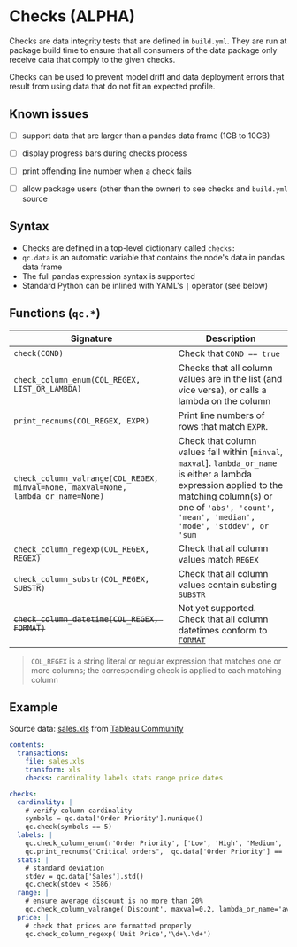 # Checks (ALPHA)
Checks are data integrity tests that are defined in `build.yml`. They are run at package build time to ensure that all consumers of the data package only receive data that comply to the given checks.

Checks can be used to prevent model drift and data deployment errors that result from using data that do not fit an expected profile.

## Known issues
- [ ] support data that are larger than a pandas data frame (1GB to 10GB)
- [ ] display progress bars during checks process
- [ ] print offending line number when a check fails
- [ ] allow package users (other than the owner) to see checks and `build.yml` source


## Syntax
- Checks are defined in a top-level dictionary called `checks:`
- `qc.data` is an automatic variable that contains the node's data in pandas data frame
- The full pandas expression syntax is supported 
- Standard Python can be inlined with YAML's `|` operator (see below)

## Functions (`qc.*`)
| Signature | Description |
|---|---|
| `check(COND)` | Check that `COND == true` |
| `check_column_enum(COL_REGEX, LIST_OR_LAMBDA)` | Checks that all column values are in the list (and vice versa), or calls a lambda on the column |
| `print_recnums(COL_REGEX, EXPR)` | Print line numbers of rows that match `EXPR`. |
| `check_column_valrange(COL_REGEX, minval=None, maxval=None, lambda_or_name=None)` | Check that column values fall within [`minval`, `maxval`]. `lambda_or_name` is either a lambda expression applied to the matching column(s) or one of `'abs', 'count', 'mean', 'median', 'mode', 'stddev', or 'sum` |
| `check_column_regexp(COL_REGEX, REGEX)` | Check that all column values match `REGEX` |
| `check_column_substr(COL_REGEX, SUBSTR)` | Check that all column values contain substing `SUBSTR` |
| ~~`check_column_datetime(COL_REGEX, FORMAT)`~~ | Not yet supported. Check that all column datetimes conform to [`FORMAT`](https://docs.python.org/2/library/datetime.html#strftime-and-strptime-behavior) |

>  `COL_REGEX` is a string literal or regular expression that matches one or more columns; the corresponding check is applied to each matching column


## Example
Source data: [sales.xls](https://drive.google.com/open?id=1MUP-_dV8hzdn2khMQgOjWFoO9RMBmBCk) from [Tableau Community](https://community.tableau.com/docs/DOC-1236)

```yaml
contents:
  transactions:
    file: sales.xls
    transform: xls
    checks: cardinality labels stats range price dates

checks:
  cardinality: |
    # verify column cardinality
    symbols = qc.data['Order Priority'].nunique()
    qc.check(symbols == 5)
  labels: |
    qc.check_column_enum(r'Order Priority', ['Low', 'High', 'Medium', 'Not Specified', 'Critical'])
    qc.print_recnums("Critical orders",  qc.data['Order Priority'] == 'Critical')
  stats: |
    # standard deviation
    stdev = qc.data['Sales'].std()
    qc.check(stdev < 3586)
  range: |
    # ensure average discount is no more than 20%
    qc.check_column_valrange('Discount', maxval=0.2, lambda_or_name='avg')
  price: |
    # check that prices are formatted properly
    qc.check_column_regexp('Unit Price','\d+\.\d+')
```
